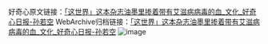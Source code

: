 好奇心原文链接：[「这世界」这本杂志油墨里掺着带有艾滋病病毒的血_文化_好奇心日报-孙若空](https://www.qdaily.com/articles/9182.html)
WebArchive归档链接：[「这世界」这本杂志油墨里掺着带有艾滋病病毒的血_文化_好奇心日报-孙若空](http://web.archive.org/web/20190623153856/https://www.qdaily.com/articles/9182.html)
![image](http://ww3.sinaimg.cn/large/007d5XDpgy1g3vev9apitj30u01yv1kx)